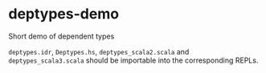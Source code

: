 # deptypes-demo
Short demo of dependent types

`deptypes.idr`, `Deptypes.hs`, `deptypes_scala2.scala` and `deptypes_scala3.scala` should be importable into the corresponding REPLs.
